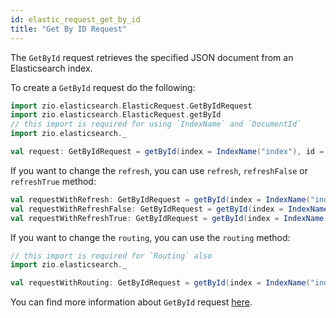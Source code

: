 ```yaml
---
id: elastic_request_get_by_id
title: "Get By ID Request"
---
```


The `GetById` request retrieves the specified JSON document from an Elasticsearch index.

To create a `GetById` request do the following:
```scala
import zio.elasticsearch.ElasticRequest.GetByIdRequest
import zio.elasticsearch.ElasticRequest.getById
// this import is required for using `IndexName` and `DocumentId`
import zio.elasticsearch._

val request: GetByIdRequest = getById(index = IndexName("index"), id = DocumentId("111"))
```

If you want to change the `refresh`, you can use `refresh`, `refreshFalse` or `refreshTrue` method:
```scala
val requestWithRefresh: GetByIdRequest = getById(index = IndexName("index"), id = DocumentId("111")).refresh(true)
val requestWithRefreshFalse: GetByIdRequest = getById(index = IndexName("index"), id = DocumentId("111")).refreshFalse
val requestWithRefreshTrue: GetByIdRequest = getById(index = IndexName("index"), id = DocumentId("111")).refreshTrue
```

If you want to change the `routing`, you can use the `routing` method:
```scala
// this import is required for `Routing` also
import zio.elasticsearch._

val requestWithRouting: GetByIdRequest = getById(index = IndexName("index"), id = DocumentId("111")).routing(Routing("routing"))
```

You can find more information about `GetById` request [here](https://www.elastic.co/guide/en/elasticsearch/reference/7.17/docs-get.html).

